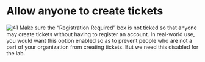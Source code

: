 # Allow anyone to create tickets

![41](https://github.com/melisa-er/Allow-anyone-to-create-tickets/assets/157723219/266bc3b9-941b-4558-92e6-7279c68267b4)
Make sure the “Registration Required” box is not ticked so that anyone may create tickets without having to register an account.
In real-world use, you would want this option enabled so as to prevent people who are not a part of your organization from creating tickets. But we need this disabled for the lab.
